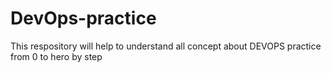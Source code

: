 # DevOps-practice
This respository will help to understand all concept about DEVOPS practice from 0 to hero by step 
